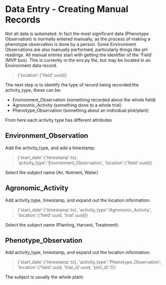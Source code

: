 # Data Entry - Creating Manual Records

Not all data is automated.  In fact the most significant data (Phenotype Observation) is normally entered manually, as the process of making a phenotype observation is done by a person.  Some Environment Observations are also manually performed, particularly things like pH readings.
All manual entries start with getting the identifier of the 'Field' (MVP box).  This is currently in the env.py file, but may be located in an Environment data record.

> {'location':{'field':uuid}}

The next step is to identify the type of record being recorded:the activity_type, these can be:
* Environment_Observation (something recorded about the whole field)
* Agronomic_Activity (something done to a whole trial)
* Phenotype_Observation (something about an individual plot/plant)

From here each activity type has different attributes

## Environment_Observation

Add the activity_type, and add a timestamp:

> {'start_date':{'timestamp':ts}, 'activity_type':'Environment_Observation', 'location':{'field':uuid}}

Select the subject name (Air, Nutrient, Water)

## Agronomic_Activity

Add activity_type, timestamp, and expand out the location information:

> {'start_date':{'timestamp':ts}, 'activity_type':'Agronomic_Activity', 'location':{'field':uuid, 'trial':uuid}}

Select the subject name (Planting, Harvest, Treatment):

## Phenotype_Observation

Add activity_type, timestamp, and expand out the location information:

> {'start_date':{'timestamp':ts}, 'activity_type':'Phenotype_Observation', 'location':{'field':uuid, 'trial_id':uuid, 'plot_id':1}}

The subject is usually the whole plant:
